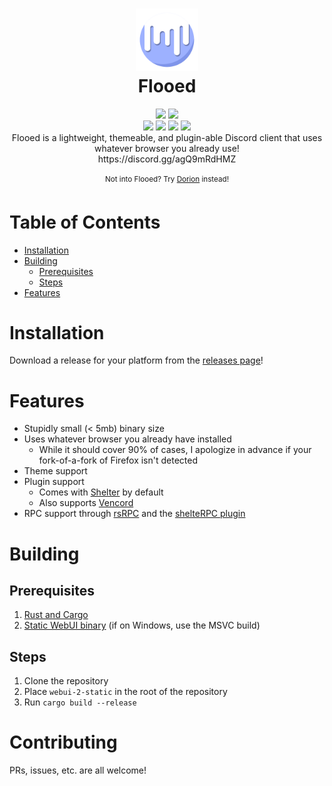 <h1 align="center">
 <img height="100px" src="https://raw.githubusercontent.com/SpikeHD/Flooed/main/assets/icon.png" />
 <br />
 Flooed
</h1>
<div align="center">
 <img src="https://img.shields.io/github/actions/workflow/status/SpikeHD/Flooed/build.yml" />
 <img src="https://img.shields.io/github/repo-size/SpikeHD/Flooed" />
</div>
<div align="center">
 <img src="https://img.shields.io/github/commit-activity/m/SpikeHD/Flooed" />
 <img src="https://img.shields.io/github/release-date/SpikeHD/Flooed" />
 <img src="https://img.shields.io/github/stars/SpikeHD/Flooed" />
 <img src="https://img.shields.io/github/downloads/SpikeHD/Flooed/total" />
</div>

<div align="center">
  Flooed is a lightweight, themeable, and plugin-able Discord client that uses whatever browser you already use!
  <br />
  https://discord.gg/agQ9mRdHMZ

  <br />
  <br />
  <sup>Not into Flooed? Try <a href="https://github.com/SpikeHD/Dorion">Dorion</a> instead!</sup>
</div>

# Table of Contents

* [Installation](#installation)
* [Building](#building)
  * [Prerequisites](#prerequisites)
  * [Steps](#steps)
* [Features](#features)

# Installation

Download a release for your platform from the [releases page](https://github.com/SpikeHD/Flooed/releases)!


# Features

* Stupidly small (< 5mb) binary size
* Uses whatever browser you already have installed
  * While it should cover 90% of cases, I apologize in advance if your fork-of-a-fork of Firefox isn't detected
* Theme support
* Plugin support
  * Comes with [Shelter](https://github.com/uwu/shelter) by default
  * Also supports [Vencord](https://github.com/vendicated/vencord)
* RPC support through [rsRPC](https://github.com/SpikeHD/rsRPC) and the [shelteRPC plugin](https://github.com/SpikeHD/shelter-plugins?tab=readme-ov-file#shelterpc)

# Building

## Prerequisites

1. [Rust and Cargo](https://www.rust-lang.org/tools/install)
2. [Static WebUI binary](https://github.com/SpikeHD/webui/actions?query=branch%3Aext) (if on Windows, use the MSVC build)

## Steps

1. Clone the repository
2. Place `webui-2-static` in the root of the repository
3. Run `cargo build --release`

# Contributing

PRs, issues, etc. are all welcome!